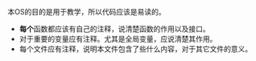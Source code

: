 本OS的目的是用于教学，所以代码应该是易读的。

- **每个**函数都应该有自己的注释，说清楚函数的作用以及接口。
- 对于重要的变量应有注释。尤其是全局变量，应说清楚其作用。
- 每个文件应有注释，说明本文件包含了些什么内容，对于其它文件的意义。